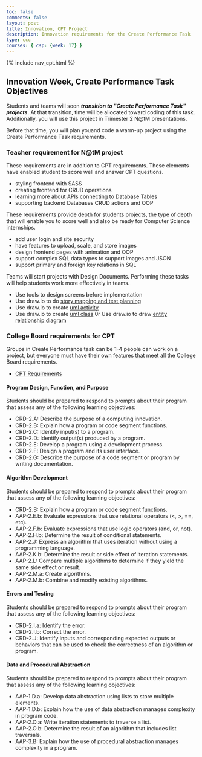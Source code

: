 ```yaml
---
toc: false
comments: false
layout: post
title: Innovation, CPT Project
description: Innovation requirements for the Create Performance Task
type: ccc
courses: { csp: {week: 17} }
---
```


{% include nav_cpt.html %}

## Innovation Week, Create Performance Task Objectives

Students and teams will soon ***transition to "Create Performance Task" projects***.  At that transition, time will be allocated toward coding of this task.  Additionally, you will use this project in Trimester 2 N@tM presentations.  

Before that time, you will plan youand code a warm-up project using the Create Performance Task requirements.

### Teacher requirement for N@tM project

These requirements are in addition to CPT requirements.  These elements have enabled student to score well and answer CPT questions.

- styling frontend with SASS
- creating frontend for CRUD operations
- learning more about APIs connecting to Database Tables
- supporting backend Databases CRUD actions and OOP

These requirements provide depth for students projects, the type of depth that will enable you to score well and also be ready for Computer Science internships.

- add user login and site security
- have features to upload, scale, and store images
- design frontend pages with animation and OOP
- support complex SQL data types to support images and JSON
- support primary and foreign key relations in SQL

Teams will start projects with Design Documents.  Performing these tasks will help students work more effectively in teams.

- Use tools to design screens before implementation
- Use draw.io to do [story mapping and test planning](https://www.drawio.com/blog/story-mapping)
- Use draw.io to create [uml activity](https://drawio-app.com/blog/create-uml-activity-diagrams-in-draw-io/)
- Use draw.io to create [uml class](https://drawio-app.com/blog/uml-class-diagrams-in-draw-io/) 0r Use draw.io to draw [entity relationship diagram](https://drawio-app.com/blog/entity-relationship-diagrams-with-draw-io/)

### College Board requirements for CPT

Groups in Create Performance task can be 1-4 people can work on a project, but everyone must have their own features that meet all the College Board requirements.

- [CPT Requirements](https://apcentral.collegeboard.org/courses/ap-computer-science-principles/exam)

#### Program Design, Function, and Purpose

Students should be prepared to respond to prompts about their program that assess any of the following learning objectives:

- CRD-2.A: Describe the purpose of a computing innovation.  
- CRD-2.B: Explain how a program or code segment functions.  
- CRD-2.C: Identify input(s) to a program.
- CRD-2.D: Identify output(s) produced by a program.
- CRD-2.E: Develop a program using a development process.
- CRD-2.F: Design a program and its user interface.
- CRD-2.G: Describe the purpose of a code segment or program by writing documentation.

#### Algorithm Development

Students should be prepared to respond to prompts about their program that assess any of the following learning objectives:

- CRD-2.B: Explain how a program or code segment functions.
- AAP-2.E.b: Evaluate expressions that use relational operators (<, >, ==, etc).
- AAP-2.F.b: Evaluate expressions that use logic operators (and, or, not).
- AAP-2.H.b: Determine the result of conditional statements.
- AAP-2.J: Express an algorithm that uses iteration without using a programming language.
- AAP-2.K.b: Determine the result or side effect of iteration statements.
- AAP-2.L: Compare multiple algorithms to determine if they yield the same side effect or result.
- AAP-2.M.a: Create algorithms.
- AAP-2.M.b: Combine and modify existing algorithms.

#### Errors and Testing  

Students should be prepared to respond to prompts about their program that assess any of the following learning objectives:

- CRD-2.I.a: Identify the error.
- CRD-2.I.b: Correct the error.
- CRD-2.J: Identify inputs and corresponding expected outputs or behaviors that can be used to check the correctness of an algorithm or program.

#### Data and Procedural Abstraction

Students should be prepared to respond to prompts about their program that assess any of the following learning objectives:  

- AAP-1.D.a: Develop data abstraction using lists to store multiple elements.  
- AAP-1.D.b: Explain how the use of data abstraction manages complexity in program code.  
- AAP-2.O.a: Write iteration statements to traverse a list.
- AAP-2.O.b: Determine the result of an algorithm that includes list traversals.  
- AAP-3.B: Explain how the use of procedural abstraction manages complexity in a program.
  